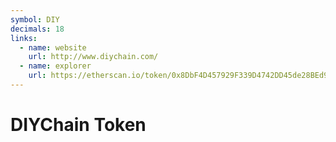 ```yaml
---
symbol: DIY
decimals: 18
links:
  - name: website
    url: http://www.diychain.com/
  - name: explorer
    url: https://etherscan.io/token/0x8DbF4D457929F339D4742DD45de28BEd97b7d635
---
```


# DIYChain Token
